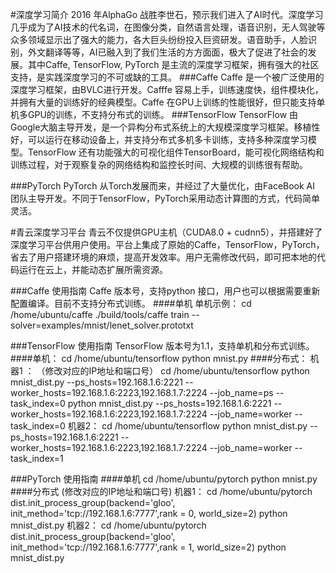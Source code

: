 #深度学习简介
2016 年AlphaGo 战胜李世石，预示我们进入了AI时代。深度学习几乎成为了AI技术的代名词，在图像分类，自然语言处理，语音识别，无人驾驶等众多领域显示出了强大的能力，各大巨头纷纷投入巨资研发。语音助手，人脸识别，外文翻译等等，AI已融入到了我们生活的方方面面，极大了促进了社会的发展。其中Caffe, TensorFlow, PyTorch 是主流的深度学习框架，拥有强大的社区支持，是实践深度学习的不可或缺的工具。
###Caffe
Caffe 是一个被广泛使用的深度学习框架，由BVLC进行开发。Cafffe 容易上手，训练速度快，组件模块化，并拥有大量的训练好的经典模型。Caffe 在GPU上训练的性能很好，但只能支持单机多GPU的训练，不支持分布式的训练。
###TensorFlow
TensorFlow 由Google大脑主导开发，是一个异构分布式系统上的大规模深度学习框架。移植性好，可以运行在移动设备上，并支持分布式多机多卡训练，支持多种深度学习模型。TensorFlow 还有功能强大的可视化组件TensorBoard，能可视化网络结构和训练过程，对于观察复杂的网络结构和监控长时间、大规模的训练很有帮助。

###PyTorch
PyTorch 从Torch发展而来，并经过了大量优化，由FaceBook AI 团队主导开发。不同于TensorFlow，PyTorch采用动态计算图的方式，代码简单灵活。

#青云深度学习平台
青云不仅提供GPU主机（CUDA8.0 + cudnn5），并搭建好了深度学习平台供用户使用。平台上集成了原始的Caffe，TensorFlow，PyTorch，省去了用户搭建环境的麻烦，提高开发效率。用户无需修改代码，即可把本地的代码运行在云上，并能动态扩展所需资源。

###Caffe 使用指南
Caffe 版本号，支持python 接口，用户也可以根据需要重新配置编译。目前不支持分布式训练。
####单机
单机示例：
cd  /home/ubuntu/caffe
./build/tools/caffe train --solver=examples/mnist/lenet_solver.prototxt

###TensorFlow 使用指南
TensorFlow 版本号为1.1，支持单机和分布式训练。
####单机：
cd /home/ubuntu/tensorflow
python mnist.py
####分布式：
机器1 ：
（修改对应的IP地址和端口号）
cd /home/ubuntu/tensorflow
python mnist_dist.py --ps_hosts=192.168.1.6:2221 --worker_hosts=192.168.1.6:2223,192.168.1.7:2224 --job_name=ps --task_index=0
python mnist_dist.py --ps_hosts=192.168.1.6:2221 --worker_hosts=192.168.1.6:2223,192.168.1.7:2224 --job_name=worker --task_index=0
机器2：
cd /home/ubuntu/tensorflow
python mnist_dist.py --ps_hosts=192.168.1.6:2221 --worker_hosts=192.168.1.6:2223,192.168.1.7:2224 --job_name=worker --task_index=1

###PyTorch 使用指南
####单机 
cd /home/ubuntu/pytorch 
python mnist.py
####分布式
(修改对应的IP地址和端口号)
机器1：
cd /home/ubuntu/pytorch 
dist.init_process_group(backend='gloo', init_method='tcp://192.168.1.6:7777',rank = 0, world_size=2)
python mnist_dist.py
机器2：
cd /home/ubuntu/pytorch 
dist.init_process_group(backend='gloo', init_method='tcp://192.168.1.6:7777',rank = 1, world_size=2)
python mnist_dist.py
